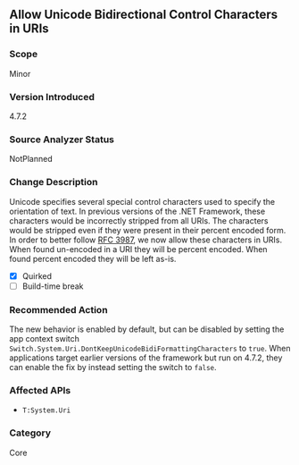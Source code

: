 ## Allow Unicode Bidirectional Control Characters in URIs

### Scope
Minor

### Version Introduced
4.7.2

### Source Analyzer Status
NotPlanned

### Change Description
Unicode specifies several special control characters used to specify the orientation of text.
In previous versions of the .NET Framework, these characters would be incorrectly stripped
from all URIs. The characters would be stripped even if they were present in their percent
encoded form. In order to better follow [RFC 3987](http://tools.ietf.org/html/rfc3987), we now allow these characters in URIs.
When found un-encoded in a URI they will be percent encoded. When found percent encoded they
will be left as-is.

- [x] Quirked
- [ ] Build-time break

### Recommended Action
The new behavior is enabled by default, but can be disabled by setting the app context switch
`Switch.System.Uri.DontKeepUnicodeBidiFormattingCharacters` to `true`. When applications target
earlier versions of the framework but run on 4.7.2, they can enable the fix by instead setting
the switch to `false`.

### Affected APIs
* `T:System.Uri`

### Category
Core

<!--
    ### Original Bug
    https://devdiv.visualstudio.com/DevDiv/_workitems?id=130850
-->